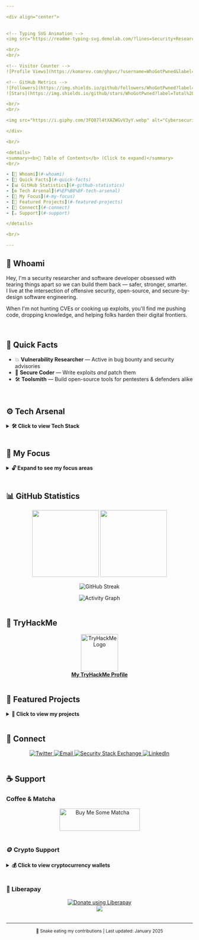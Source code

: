 ```yaml
---

<div align="center">
  
  
<!-- Typing SVG Animation -->
<img src="https://readme-typing-svg.demolab.com/?lines=Security+Researcher;Offensive+Developer;AI+Enthusiast;&font=Jetbrains%20Mono&size=25&center=true&vCenter=true&width=600&height=50&color=00ff41&duration=3000&pause=1000" />

<br/>
<br/>

<!-- Visitor Counter -->
![Profile Views](https://komarev.com/ghpvc/?username=WhoGotPwned&label=Profile%20Views&color=00ff41&style=flat-square)

<!-- GitHub Metrics -->
![Followers](https://img.shields.io/github/followers/WhoGotPwned?label=Followers&style=flat-square&color=00ffff&logo=github)
![Stars](https://img.shields.io/github/stars/WhoGotPwned?label=Total%20Stars&style=flat-square&color=00ffff)

<br/>
<br/>

<img src="https://i.giphy.com/3FQ87l4tXAZWGvV3yY.webp" alt="Cybersecurity GIF" width="670" height="300"/>

</div>

<br/>

<details>
<summary><b>📑 Table of Contents</b> (Click to expand)</summary>
<br/>

- [👋 Whoami](#-whoami)
- [🧩 Quick Facts](#-quick-facts)
- [📊 GitHub Statistics](#-github-statistics)
- [⚙️ Tech Arsenal](#%EF%B8%8F-tech-arsenal)
- [🧭 My Focus](#-my-focus)
- [🚀 Featured Projects](#-featured-projects)
- [📡 Connect](#-connect)
- [☕ Support](#-support)

</details>

<br/>

---
```


## 👋 <a id="whoami" />Whoami

Hey, I'm a security researcher and software developer obsessed with tearing things apart so we can build them back — safer, stronger, smarter.  
I live at the intersection of offensive security, open-source, and secure-by-design software engineering.

When I'm not hunting CVEs or cooking up exploits, you'll find me pushing code, dropping knowledge, and helping folks harden their digital frontiers.

<br/>

## 🧩 <a id="quick-facts" />Quick Facts

- 💥 **Vulnerability Researcher** — Active in bug bounty and security advisories  
- 🔑 **Secure Coder** — Write exploits *and* patch them  
- 🛠️ **Toolsmith** — Build open-source tools for pentesters & defenders alike

<br/>

## ⚙️ <a id="tech-arsenal" />Tech Arsenal

<details>
<summary><b>🛠️ Click to view Tech Stack</b></summary>

<div align="center">

#### 💻 Programming Languages
![C](https://img.shields.io/badge/C-A8B9CC?style=for-the-badge&logo=c&logoColor=white)
![C++](https://img.shields.io/badge/C++-00599C?style=for-the-badge&logo=c%2B%2B&logoColor=white)
![Python](https://img.shields.io/badge/Python-3776AB?style=for-the-badge&logo=python&logoColor=white)
![Go](https://img.shields.io/badge/Go-00ADD8?style=for-the-badge&logo=go&logoColor=white)
![JavaScript](https://img.shields.io/badge/JavaScript-F7DF1E?style=for-the-badge&logo=javascript&logoColor=black)
![TypeScript](https://img.shields.io/badge/TypeScript-3178C6?style=for-the-badge&logo=typescript&logoColor=white)
![Rust](https://img.shields.io/badge/Rust-000000?style=for-the-badge&logo=rust&logoColor=white)

#### 🔐 Security Tools
![Burp Suite](https://img.shields.io/badge/BurpSuite-FF6633?style=for-the-badge&logo=data:image/svg+xml;base64,PHN2ZyB3aWR0aD0iMjQiIGhlaWdodD0iMjQiIHhtbG5zPSJodHRwOi8vd3d3LnczLm9yZy8yMDAwL3N2ZyI+PHBhdGggZmlsbD0iIzEyMTIxMiIgZD0iTTEyIDJMMSA4djhsMTEgNiAxMS02VjhsLTExLTZ6Ii8+PC9zdmc+)
![Metasploit](https://img.shields.io/badge/Metasploit-222222?style=for-the-badge&logo=metasploit)
![Nmap](https://img.shields.io/badge/Nmap-000000?style=for-the-badge&logo=data:image/svg+xml;base64,PHN2ZyB3aWR0aD0iMjQiIGhlaWdodD0iMjQiIHhtbG5zPSJodHRwOi8vd3d3LnczLm9yZy8yMDAwL3N2ZyI+PHBhdGggZmlsbD0iIzAwMDAwMCIgZD0iTTEyIDJMMSA4djhsMTEgNiAxMS02VjhsLTExLTZ6Ii8+PC9zdmc+)
![Wireshark](https://img.shields.io/badge/Wireshark-1679A7?style=for-the-badge&logo=wireshark)

#### 🚀 Frameworks & Platforms
![Node.js](https://img.shields.io/badge/Node.js-339933?style=for-the-badge&logo=node.js&logoColor=white)
![Docker](https://img.shields.io/badge/Docker-2496ED?style=for-the-badge&logo=docker&logoColor=white)
![Kubernetes](https://img.shields.io/badge/Kubernetes-326CE5?style=for-the-badge&logo=kubernetes&logoColor=white)

#### 🐧 Operating Systems
![Linux](https://img.shields.io/badge/Linux-FCC624?style=for-the-badge&logo=linux&logoColor=black)
![Kali Linux](https://img.shields.io/badge/Kali_Linux-557C94?style=for-the-badge&logo=kali-linux&logoColor=white)
![Ubuntu](https://img.shields.io/badge/Ubuntu-E95420?style=for-the-badge&logo=ubuntu&logoColor=white)

</div>

</details>

<br/>

## 🧭 <a id="my-focus" />My Focus

<details>
<summary><b>🔓 Expand to see my focus areas</b></summary>

- 🔍 **Penetration Testing** — Simulate real threats, discover real flaws  
- 🔐 **Cryptography** — Build & break cryptosystems  
- 🌐 **Web & API Security** — Secure the backbone of the modern web  
- 🛰️ **Network & Infra** — From local exploits to global impact  
- 📱 **Mobile Security** — Because everyone has a pocket computer  
- 🚨 **Incident Response** — When things go sideways, I'm ready

</details>

<br/>

## 📊 <a id="github-statistics" />GitHub Statistics

<div align="center">

<!-- GitHub Stats -->
<img height="180em" src="https://github-readme-stats.vercel.app/api?username=WhoGotPwned&show_icons=true&theme=radical&include_all_commits=true&count_private=true&hide_border=true&bg_color=0D1117&title_color=00ff41&icon_color=00ffff&text_color=ffffff"/>
<img height="180em" src="https://github-readme-stats.vercel.app/api/top-langs/?username=WhoGotPwned&layout=compact&langs_count=8&theme=radical&hide_border=true&bg_color=0D1117&title_color=00ffff&text_color=ffffff"/>

<!-- GitHub Streak Stats -->
![GitHub Streak](https://github-readme-streak-stats.herokuapp.com/?user=WhoGotPwned&theme=radical&hide_border=true&bg_color=0D1117&ring=00ff41&fire=00ff41&currStreakLabel=00ffff)

</div>

<!-- Activity Graph -->
<div align="center">
  <img src="https://github-readme-activity-graph.vercel.app/graph?username=WhoGotPwned&theme=redical&hide_border=true&bg_color=0D1117&color=00ff41&line=00ffff&point=00ff41&area=true" alt="Activity Graph"/>
</div>


<br/>

## 🏴 TryHackMe

<div align="center">
  <a href="https://tryhackme.com/p/whogotpwned" target="_blank">
    <img src="https://tryhackme.com/img/favicon.png" alt="TryHackMe Logo" width="100"/>
    <br/>
    <b>My TryHackMe Profile</b>
  </a>
</div>

<br/>

## 🚀 <a id="featured-projects" />Featured Projects

<details>
<summary><b>🚀 Click to view my projects</b></summary>

- 🐞 **Vuln Research** — Contribute to real-world disclosures  
- ⚙️ **Security Tools** — Open-source tools for red & blue teams  
- 🏗️ **Secure Apps** — Build robust software, secure by default

</details>

<br/>

## 📡 <a id="connect" />Connect

<div align="center">

<!-- Twitter -->
<a href="https://twitter.com/JamaalChalid" target="_blank">
  <img src="https://img.shields.io/twitter/follow/JamaalChalid?logo=twitter&style=for-the-badge&color=00ffff" alt="Twitter"/>
</a>

<!-- Email -->
<a href="mailto:chalidjamaal@protonmail.com">
  <img src="https://img.shields.io/badge/Email-chalidjamaal@protonmail.com-white?style=for-the-badge&logo=protonmail&logoColor=00ffff" alt="Email"/>
</a>

<!-- Stack Exchange -->
<a href="https://security.stackexchange.com/users/307956/localhostport80">
  <img src="https://img.shields.io/stackexchange/security/r/307956?label=Security.StackExchange&logo=stackexchange&logoColor=white&style=for-the-badge&color=00ff41" alt="Security Stack Exchange"/>
</a>

<!-- LinkedIn -->
<a href="https://www.linkedin.com/in/yourprofile" target="_blank">
  <img src="https://img.shields.io/badge/LinkedIn-0077B5?style=for-the-badge&logo=linkedin&logoColor=white" alt="LinkedIn"/>
</a>

</div>

<br/>

## ☕ <a id="support" />Support

### Coffee & Matcha

<div align="center">
  <a href="https://www.buymeacoffee.com/pwned" target="_blank">
    <img src="https://cdn.buymeacoffee.com/buttons/v2/default-green.png" alt="Buy Me Some Matcha" style="height: 60px !important;width: 217px !important;"/>
  </a>
</div>

<br/>

### 🪙 Crypto Support

<details>
<summary><b>💰 Click to view cryptocurrency wallets</b></summary>

<div align="center">
<table>
<tr>
<td align="center">
  <img src="https://raw.githubusercontent.com/trustwallet/assets/master/blockchains/solana/info/logo.png" alt="Solana" width="50"/>
  <br/><br/>
  <img src="https://api.qrserver.com/v1/create-qr-code/?size=150x150&data=3mP2tXWa2RjEdZU1HNUTmHHTnCjhWY35TuiBrnvYdTnR" alt="Solana QR" width="130"/>
  <br/>
  <code>3mP2tXWa2RjEdZU1HNUTmHHTnCjhWY35TuiBrnvYdTnR</code>
</td>
<td align="center">
  <img src="https://raw.githubusercontent.com/trustwallet/assets/master/blockchains/ethereum/info/logo.png" alt="Ethereum" width="50"/>
  <br/><br/>
  <img src="https://api.qrserver.com/v1/create-qr-code/?size=150x150&data=0x44043c71EDB5287DA849E5925787B5ea3f70ff3C" alt="Ethereum QR" width="130"/>
  <br/>
  <code>0x44043c71EDB5287DA849E5925787B5ea3f70ff3C</code>
</td>
<td align="center">
  <img src="https://raw.githubusercontent.com/trustwallet/assets/master/blockchains/bitcoin/info/logo.png" alt="Bitcoin" width="50"/>
  <br/><br/>
  <img src="https://api.qrserver.com/v1/create-qr-code/?size=150x150&data=bc1qk4cephhw48src2ws030luzjp6v4jfgcq2czen9" alt="Bitcoin QR" width="130"/>
  <br/>
  <code>bc1qk4cephhw48src2ws030luzjp6v4jfgcq2czen9</code>
</td>
</tr>
</table>
</div>

</details>

<br/>

### 💝 Liberapay

<div align="center">
  <a href="https://liberapay.com/WhoGotPwned/donate">
    <img alt="Donate using Liberapay" src="https://liberapay.com/assets/widgets/donate.svg"/>
  </a>
  <br/>
  <a href="https://liberapay.com/WhoGotPwned/">
    <img src="https://img.shields.io/liberapay/receives/WhoGotPwned.svg?logo=liberapay&labelColor=0D1117&color=00ff41">
  </a>
</div>

<br/>

---

<div align="center">
  <sub>🐍 Snake eating my contributions | Last updated: January 2025</sub>
</div>
